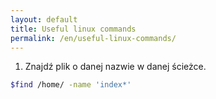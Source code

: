 ```yaml
---
layout: default
title: Useful linux commands
permalink: /en/useful-linux-commands/
---
```


1. Znajdź plik o danej nazwie w danej ścieżce.
```bash
$find /home/ -name 'index*'
```